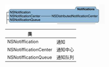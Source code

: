 ![](/assets/API/FoundationAssets/NotifficationsAssets/Notiffications.jpg)

| 类 | |
|--|--|
| NSNotiffication| 通知 |
| NSNotifficationCenter | 通知中心 |
| NSNotifficationQueue| 通知队列 |